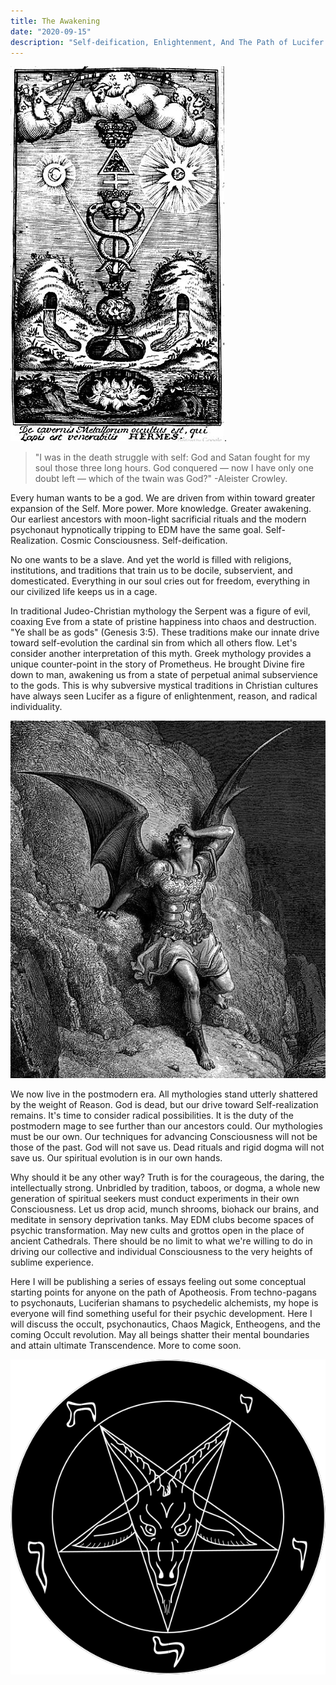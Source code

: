 ```yaml
---
title: The Awakening
date: "2020-09-15"
description: "Self-deification, Enlightenment, And The Path of Lucifer."
---
```


![The Hermetic Triump](./hermetic_triumph.jpg).

> "I was in the death struggle with self: God and Satan fought for my soul those three long hours. God conquered — now I have only one doubt left — which of the twain was God?" -Aleister Crowley.

Every human wants to be a god. We are driven from within toward greater expansion of the Self. More power. More knowledge. Greater awakening. Our earliest ancestors with moon-light sacrificial rituals and the modern psychonaut hypnotically tripping to EDM have the same goal. Self-Realization. Cosmic Consciousness. Self-deification. 

No one wants to be a slave. And yet the world is filled with religions, institutions, and traditions that train us to be docile, subservient, and domesticated. Everything in our soul cries out for freedom, everything in our civilized life keeps us in a cage.

In traditional Judeo-Christian mythology the Serpent was a figure of evil, coaxing Eve from a state of pristine happiness into chaos and destruction. "Ye shall be as gods" (Genesis 3:5). These traditions make our innate drive toward self-evolution the cardinal sin from which all others flow. Let's consider another interpretation of this myth. Greek mythology provides a unique counter-point in the story of Prometheus. He brought Divine fire down to man, awakening us from a state of perpetual animal subservience to the gods. This is why subversive mystical traditions in Christian cultures have always seen Lucifer as a figure of enlightenment, reason, and radical individuality.

![Paradise Lost](./paradise_lost_satan.jpg)

We now live in the postmodern era. All mythologies stand utterly shattered by the weight of Reason. God is dead, but our drive toward Self-realization remains. It's time to consider radical possibilities. It is the duty of the postmodern mage to see further than our ancestors could. Our mythologies must be our own. Our techniques for advancing Consciousness will not be those of the past. God will not save us. Dead rituals and rigid dogma will not save us. Our spiritual evolution is in our own hands.

Why should it be any other way? Truth is for the courageous, the daring, the intellectually strong. Unbridled by tradition, taboos, or dogma, a whole new generation of spiritual seekers must conduct experiments in their own Consciousness. Let us drop acid, munch shrooms, biohack our brains, and meditate in sensory deprivation tanks. May EDM clubs become spaces of psychic transformation. May new cults and grottos open in the place of ancient Cathedrals. There should be no limit to what we're willing to do in driving our collective and individual Consciousness to the very heights of sublime experience. 

Here I will be publishing a series of essays feeling out some conceptual starting points for anyone on the path of Apotheosis. From techno-pagans to psychonauts, Luciferian shamans to psychedelic alchemists, my hope is everyone will find something useful for their psychic development. Here I will discuss the occult, psychonautics, Chaos Magick, Entheogens, and the coming Occult revolution. May all beings shatter their mental boundaries and attain ultimate Transcendence. More to come soon. 

![Satanic Pentagram](./satanic_pentagram.png)





